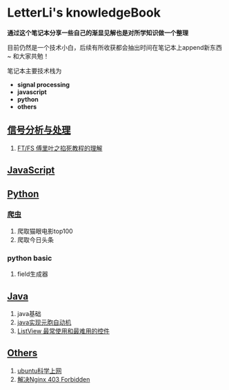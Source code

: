 # LetterLi's knowledgeBook
**通过这个笔记本分享一些自己的渐显见解也是对所学知识做一个整理**

目前仍然是一个技术小白，后续有所收获都会抽出时间在笔记本上append新东西~ 和大家共勉！

笔记本主要技术栈为
- **signal processing**
- **javascript**
- **python**
- **others**

## [信号分析与处理](https://github.com/LetterLi1997/knowledgeBook/SigProecss)

1. [FT/FS 傅里叶之掐死教程的理解](https://github.com/LetterLi1997/knowledgeBook/blob/master/SigProcess/%E9%A2%91%E5%9F%9F%E6%B3%95%E6%98%AF%E4%B8%80%E7%A7%8D%E7%9C%8B%E5%BE%85%E9%97%AE%E9%A2%98%E7%9A%84%E8%A7%92%E5%BA%A6.md)

## [JavaScript](https://github.com/LetterLi1997/knowledgeBook/tree/master/JavaScript)


## [Python](https://github.com/LetterLi1997/knowledgeBook/tree/master/Python)
### [爬虫](https://github.com/LetterLi1997/knowledgeBook/tree/master/Python/%E7%88%AC%E8%99%AB)
1. 爬取猫眼电影top100
2. 爬取今日头条

### python basic
1. field生成器

## [Java](https://github.com/LetterLi1997/knowledgeBook/blob/master/Java/JavaBasic.md)
1. java基础
2. [java实现元胞自动机](https://github.com/LetterLi1997/knowledgeBook/blob/master/Java/CellMachine.md)
3. [ListView 最常使用和最难用的控件](https://github.com/LetterLi1997/knowledgeBook/blob/master/Java/ListView/ListView.md)

## [Others](https://github.com/LetterLi1997/knowledgeBook/tree/masterOthers)
1. [ubuntu科学上网](https://github.com/LetterLi1997/knowledgeBook/blob/master/Others/VPN%20for%20Ubuntu.md)
2. [解决Nginx 403 Forbidden](https://my.oschina.net/antsky/blog/377739)
